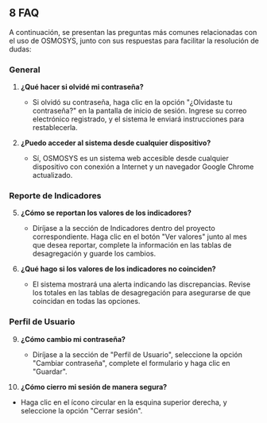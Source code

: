## 8 FAQ

A continuación, se presentan las preguntas más comunes relacionadas con el uso de OSMOSYS, junto con sus respuestas para facilitar la resolución de dudas:

### General

1. **¿Qué hacer si olvidé mi contraseña?**
   - Si olvidó su contraseña, haga clic en la opción "¿Olvidaste tu contraseña?" en la pantalla de inicio de sesión. Ingrese su correo electrónico registrado, y el sistema le enviará instrucciones para restablecerla.

2. **¿Puedo acceder al sistema desde cualquier dispositivo?**
   - Sí, OSMOSYS es un sistema web accesible desde cualquier dispositivo con conexión a Internet y un navegador Google Chrome actualizado.

### Reporte de Indicadores

5. **¿Cómo se reportan los valores de los indicadores?**
   - Diríjase a la sección de Indicadores dentro del proyecto correspondiente. Haga clic en el botón "Ver valores" junto al mes que desea reportar, complete la información en las tablas de desagregación y guarde los cambios.

6. **¿Qué hago si los valores de los indicadores no coinciden?**
   - El sistema mostrará una alerta indicando las discrepancias. Revise los totales en las tablas de desagregación para asegurarse de que coincidan en todas las opciones.

### Perfil de Usuario

9. **¿Cómo cambio mi contraseña?**
   - Diríjase a la sección de "Perfil de Usuario", seleccione la opción "Cambiar contraseña", complete el formulario y haga clic en "Guardar".

10. **¿Cómo cierro mi sesión de manera segura?**
   - Haga clic en el ícono circular en la esquina superior derecha, y seleccione la opción "Cerrar sesión".
